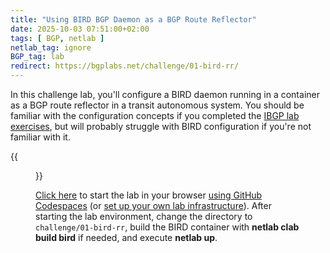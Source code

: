 ```yaml
---
title: "Using BIRD BGP Daemon as a BGP Route Reflector"
date: 2025-10-03 07:51:00+02:00
tags: [ BGP, netlab ]
netlab_tag: ignore
BGP_tag: lab
redirect: https://bgplabs.net/challenge/01-bird-rr/
---
```

In this challenge lab, you'll configure a BIRD daemon running in a container as a BGP route reflector in a transit autonomous system. You should be familiar with the configuration concepts if you completed the [IBGP lab exercises](https://bgplabs.net/basic/#ibgp), but will probably struggle with BIRD configuration if you're not familiar with it.

{{<figure src="https://bgplabs.net/challenge/topology-bird-rr.png" width="300">}}

[Click here](https://github.com/codespaces/new/bgplab/bgplab) to start the lab in your browser [using GitHub Codespaces](https://bgplabs.net/4-codespaces/) (or [set up your own lab infrastructure](https://bgplabs.net/1-setup/)). After starting the lab environment, change the directory to `challenge/01-bird-rr`, build the BIRD container with **netlab clab build bird** if needed, and execute **netlab up**.
